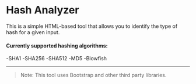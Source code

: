 # Hash Analyzer

This is a simple HTML-based tool that allows you to identify the type of hash for a given input.


#### Currently supported hashing algorithms:
-SHA1
-SHA256
-SHA512
-MD5
-Blowfish

_____

>Note: This tool uses Bootstrap and other third party libraries.



       
